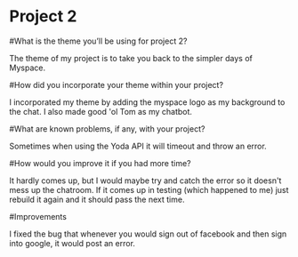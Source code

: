 # Project 2


#What is the theme you’ll be using for project 2?

The theme of my project is to take you back to the simpler days of Myspace. 

#How did you incorporate your theme within your project?

I incorporated my theme by adding the myspace logo as my background to the 
chat. I also made good 'ol Tom as my chatbot. 

#What are known problems, if any, with your project?

Sometimes when using the Yoda API it will timeout and throw an error. 


#How would you improve it if you had more time?

It hardly comes up, but I would maybe try and catch the error so it doesn't mess
up the chatroom. If it comes up in testing (which happened to me) just rebuild it
again and it should pass the next time. 

#Improvements

I fixed the bug that whenever you would sign out of facebook and then sign into google, it 
would post an error. 

